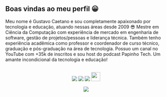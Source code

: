 ## Boas vindas ao meu perfil 😀

Meu nome é Gustavo Caetano e sou completamente apaixonado por tecnologia e educação, atuando nessas áreas desde 2009 😎
Mestre em Ciência da Computação com experiência de mercado em engenharia de software, gestão de projetos/pessoas e liderança técnica. Também tenho experiência acadêmica como professor e coordenador de curso técnico, graduação e pós-graduação na área de tecnologia. Possuo um canal no YouTube com +35k de inscritos e sou host do podcast Papinho Tech.
Um amante incondicional da tecnologia e educação!

<br>

<!-- REDES SOCIAIS -->
<div align="center">
  <a href="https://www.youtube.com/tecnologiaemvideo" target="_blank"><img src="https://img.shields.io/badge/YouTube-FF0000?style=for-the-badge&logo=youtube&logoColor=white" target="_blank"></a>
  <a href="https://instagram.com/gustac" target="_blank"><img src="https://img.shields.io/badge/-Instagram-%23E4405F?style=for-the-badge&logo=instagram&logoColor=white" target="_blank"></a>
  <a href="https://www.linkedin.com/in/oguscaetano/" target="_blank"><img src="https://img.shields.io/badge/-LinkedIn-%230077B5?style=for-the-badge&logo=linkedin&logoColor=white" target="_blank"></a>  
   <a href="mailto:gustavo.caetano13@gmail.com" target="_blank"><img src="https://play-lh.googleusercontent.com/D1Dz2BjPYev_oyksKXsdtAS66a_2Ql-sklpzTnwR9lqnDG_P5lAJEtfR70FudJ0XMA=s48-rw" style='width: 28px' target="_blank"></a>  
  
  ![](https://visitor-badge.glitch.me/badge?page_id=gus-caetano)
</div>
